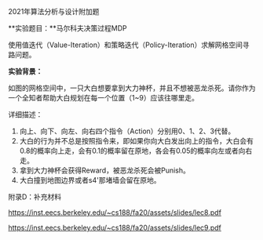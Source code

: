 2021年算法分析与设计附加题

**实验题目：**马尔科夫决策过程MDP

使用值迭代（Value-Iteration）和策略迭代（Policy-Iteration）求解网格空间寻路问题。



**实验背景：**

如图的网格空间中，一只大白想要拿到大力神杯，并且不想被恶龙杀死。请你作为一个全知者帮助大白规划在每一个位置（1~9）应该往哪里走。

详细描述：

1. 向上、向下、向左、向右四个指令（Action）分别用0、1、2、3代替。
2. 大白的行为并不总是按照指令来，即如果你向大白发出向上的指令，大白会有0.8的概率向上走，会有0.1的概率留在原地，各会有0.05的概率向左或者向右走。
3. 拿到大力神杯会获得Reward，被恶龙杀死会被Punish。
4. 大白撞到地图边界或者s4'那堵墙会留在原地。



附录D：补充材料

https://inst.eecs.berkeley.edu/~cs188/fa20/assets/slides/lec8.pdf

https://inst.eecs.berkeley.edu/~cs188/fa20/assets/slides/lec9.pdf
